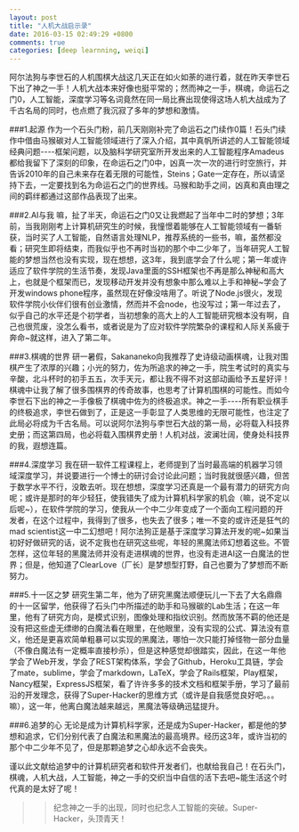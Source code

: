 ```yaml
---
layout: post
title: "人机大战启示录"
date: 2016-03-15 02:49:29 +0800
comments: true
categories: [deep learnning, weiqi]
---
```

阿尔法狗与李世石的人机围棋大战这几天正在如火如荼的进行着，就在昨天李世石下出了神之一手！<!--more-->人机大战本来好像也挺平常的；然而神之一手，棋魂，命运石之门0，人工智能，深度学习等名词竟然在同一局比赛出现使得这场人机大战成为了千古名局的同时，也点燃了我沉寂了多年的梦想和激情。

###1.起源
作为一个石头门粉，前几天刚刚补完了命运石之门续作0篇！石头门续作中借由马猴碳对人工智能领域进行了深入介绍，其中真帆所讲述的人工智能领域经典问题----框架问题，以及脑科学研究室所开发出来的人工智能程序Amadeus都给我留下了深刻的印象，在命运石之门0中，凶真一次一次的进行时空旅行，并告诉2010年的自己未来存在着无限的可能性，Steins；Gate一定存在，所以请坚持下去，一定要找到名为命运石之门的世界线。马猴和助手之间，凶真和真由理之间的羁绊都通过这部作品表现了出来。


###2.AI与我
嘛，扯了半天，命运石之门0又让我燃起了当年中二时的梦想；3年前，当我刚刚考上计算机研究生的时候，我憧憬着能够在人工智能领域有一番斩获，当时买了人工智能，自然语言处理NLP，推荐系统的一些书，嘛，虽然都没看；研究生即将结束，而我似乎也不再时当初的那个中二少年了，当年研究人工智能的梦想当然也没有实现，现在想想，这3年，我到底学会了什么呢；第一年或许适应了软件学院的生活节奏，发现Java里面的SSH框架也不再是那么神秘和高大上，也就是个框架而已，发现移动开发并没有想象中那么难以上手和神秘~学会了开发windows phone程序，虽然现在好像没啥用了。听说了Node.js很火，发现软件学院小伙伴们很有创业激情，然而并不会node，也没写过；第一年过去了，似乎自己的水平还是个初学者，当初想象的高大上的人工智能研究根本没有啊，自己也很荒废，没怎么看书，或者说是为了应对软件学院繁杂的课程和人际关系疲于奔命~就这样，进入了第二年。

###3.棋魂的世界
研一暑假，Sakananeko向我推荐了史诗级动画棋魂，让我对围棋产生了浓厚的兴趣；小光的努力，佐为所追求的神之一手，院生考试时的真实与辛酸，北斗杯时的初手五五，次手天元，都让我不得不对这部动画给予五星好评！棋魂中让我了解了很多围棋界的传奇故事，也思考了计算机围棋的可能性。而如今李世石下出的神之一手像极了棋魂中佐为的终极追求。神之一手----所有职业棋手的终极追求，李世石做到了，正是这一手彰显了人类思维的无限可能性，也注定了此局必将成为千古名局。可以说阿尔法狗与李世石大战的第一局，必将载入科技界史册；而这第四局，也必将载入围棋界史册！人机对战，波澜壮阔，使身处科技界的我，遐想连篇。

###4.深度学习
我在研一软件工程课程上，老师提到了当时最高端的机器学习领域深度学习，并说要进行一个博士的研讨会讨论此问题；当时我就很感兴趣，但苦于数学水平不行，没敢去听。现在想想，深度学习还真是一个最有潜力的研究方向呢；或许是那时的年少轻狂，使我错失了成为计算机科学家的机会（嘛，说不定以后呢~），在软件学院的学习，使我从一个中二少年变成了一个面向工程问题的开发者，在这个过程中，我得到了很多，也失去了很多；唯一不变的或许还是狂气的mad scientist这一中二幻想吧！阿尔法狗正是基于深度学习算法开发的呢~如果当初好好做研究的话，说不定我也在研究这些呢，年轻的黑魔法师幻想着这些。不管怎样，这位年轻的黑魔法师并没有走进棋魂的世界，也没有走进AI这一白魔法的世界；但是，他知道了ClearLove（厂长）是梦想型打野，自己也要为了梦想而不断努力。

###5.十一区之梦
研究生第二年，他为了研究黑魔法顺便玩儿一下去了大名鼎鼎的十一区留学，他获得了石头门中所描述的助手和马猴碳的Lab生活；在这一年里，他有了研究方向，是模式识别，图像处理和指纹识别。然而放荡不羁的他还是没有把这些虚无缥缈的白魔法看在眼里，在他眼里，没有实现的公式、算法没有意义，他还是更喜欢简单粗暴可以实现的黑魔法，哪怕一次只能打掉怪物一部分血量（不像白魔法有一定概率直接秒杀），但是这种感觉却很踏实，因此，在这一年他学会了Web开发，学会了REST架构体系，学会了Github，Heroku工具链，学会了mate，sublime，学会了markdown，LaTeX，学会了Rails框架，Play框架，Nancy框架，ExpressJS框架，看了许许多多的技术文档和框架手册，学习了最前沿的开发理念，获得了Super-Hacker的思维方式（或许是自我感觉良好吧。。。嘛），这一年，他离白魔法越来越远，黑魔法等级确迅猛提升。

###6.追梦的心
无论是成为计算机科学家，还是成为Super-Hacker，都是他的梦想和追求，它们分别代表了白魔法和黑魔法的最高境界。经历这3年，或许当初的那个中二少年不见了，但是那颗追梦之心却永远不会丧失。

谨以此文献给追梦中的计算机研究者和软件开发者们，也献给我自己！在石头门，棋魂，人机大战，人工智能，神之一手的交织当中自信的活下去吧~能生活这个时代真的是太好了呢！

>>纪念神之一手的出现，同时也纪念人工智能的突破。Super-Hacker，头顶青天！

